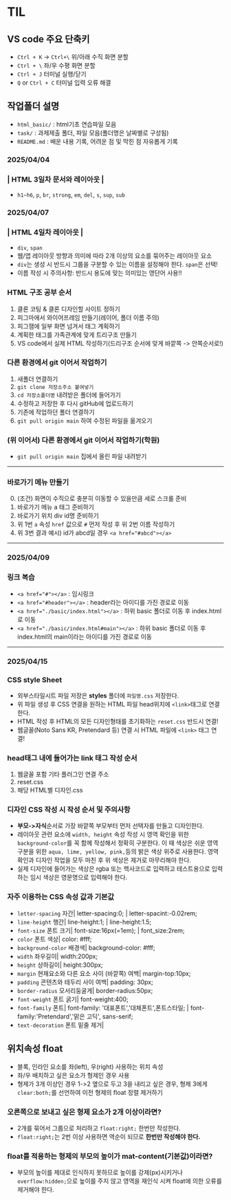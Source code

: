 # TIL
## VS code 주요 단축키
* `Ctrl + K` -> `Ctrl+\` 위/아래 수직 화면 분할
* `Ctrl + \` 좌/우 수평 화면 분할
* `Ctrl + J` 터미널 실행/닫기
* `Q` or `Ctrl + C` 터미널 입력 오류 해결

## 작업폴더 설명
* `html_basic/` : html기초 연습파일 모음
* `task/` : 과제제출 폴더, 파일 모음(폴더명은 날짜별로 구성됨)
* `README.md` : 배운 내용 기록, 어려운 점 및 막힌 점 자유롭게 기록
### 2025/04/04
### | HTML 3일차 문서와 레이아웃 |
* `h1~h6`, `p`, `br`, `strong`, `em`, `del`, `s`, `sup`, `sub`

### 2025/04/07
### | HTML 4일차 레이아웃 |
* `div`, `span`
* 웹/앱 레이아웃 방향과 의미에 따라 2개 이상의 요소를 묶어주는 레이아웃 요소
* `div`는 생성 시 반드시 그룹을 구분할 수 있는 이름을 설정해야 한다. `span`은 선택!
* 이름 작성 시 주의사항: 반드시 용도에 맞는 의미있는 영단어 사용!!
### HTML 구조 공부 순서
1. 클론 코팅 & 클론 디자인할 사이트 정하기
2. 피그마에서 와이어프레임 만들기(레이어, 폴더 이름 주의)
3. 피그잼에 일부 화면 넘겨서 태그 계획하기
4. 계획한 태그를 가족관계에 맞게 트리구조 만들기
5. VS code에서 실제 HTML 작성하기(드리구조 순서에 맞게 바깥쪽 -> 안쪽순서로!)
### 다른 환경에서 git 이어서 작업하기
1. 새폴더 연결하기
2. `git clone 저장소주소 붙여넣기`
3. `cd 저장소폴더명` 내려받은 폴더에 들어가기
4. 수정하고 저장한 후 다시 gitHub에 업로드하기
5. 기존에 작업하던 폴더 연결하기
6. `git pull origin main` 하여 수정된 파일을 옮겨오기
### (위 이어서) 다른 환경에서 git 이어서 작업하기(학원)
* `git pull origin main` 집에서 올린 파일 내려받기
-----
### 바로가기 메뉴 만들기
0. (조건) 화면이 수직으로 충분히 이동할 수 있을만큼 세로 스크롤 준비
1. 바로가기 메뉴 a 태그 준비하기
2. 바로가기 위치 div id명 준비하기
3. 위 1번 `a` 속성 `href` 값으로 `#` 먼저 작성 후 위 2번 이름 작성하기
4. 위 3번 결과 예시) id가 abcd일 경우 `<a href="#abcd"></a>`
-----
### 2025/04/09
### 링크 복습
* `<a href="#"></a>` : 임시링크
* `<a href="#header"></a>` : header라는 아이디를 가진 경로로 이동
* `<a href="./basic/index.html"></a>` : 하위 basic 폴더로 이동 후 index.html로 이동
* `<a href="./basic/index.html#main"></a>` : 하위 basic 폴더로 이동 후 index.html의 main이라는 아이디를 가진 경로로 이동
-----
### 2025/04/15
### CSS style Sheet
* 외부스타일시트 파일 저장은 **styles** 폴더에 `파일명.css` 저장한다.
* 위 파일 생성 후 CSS 연결을 원하는 HTML 파일 head위치에 `<link>`태그로 연결한다.
* HTML 작성 후 HTML의 모든 디자인형태를 초기화하는 `reset.css` 반드시 연결!
* 웹글꼴(Noto Sans KR, Pretendard 등) 연결 시 HTML 파일에 `<link>` 태그 연결!
### head태그 내에 들어가는 link 태그 작성 순서
1. 웹글꼴 포함 기타 플러그인 연결 주소
2. reset.css
3. 해당 HTML별 디자인.css
### 디자인 CSS 작성 시 작성 순서 및 주의사항
* **부모->자식**순서로 가장 바깥쪽 부모부터 먼저 선택자를 만들고 디자인한다.
* 레이아웃 관련 요소에 `width, height` 속성 작성 시 영역 확인을 위한 `background-color`를 꼭 함께 작성해서 정확히 구분한다. 이 때 색상은 쉬운 영역 구분을 위한 `aqua, lime, yellow, pink,`등의 밝은 색상 위주로 사용한다. 영역 확인과 디자인 작업을 모두 마친 후 위 색상은 제거로 마무리해야 한다.
* 실제 디자인에 들어가는 색상은 rgba 또는 헥사코드로 입력하고 테스트용으로 입력하는 임시 색상은 영문명으로 입력해야 한다.
### 자주 이용하는 CSS 속성 값과 기본값
* `letter-spacing` 자간| letter-spacing:0; | letter-spacint:-0.02rem;
* `line-height` 행간| line-height:1; | line-height:1.5;
* `font-size` 폰트 크기| font-size:16px(=1em); | font_size:2rem;
* `color` 폰트 색상| color: #fff;
* `background-color` 배경색| background-color: #fff;
* `width` 좌우길이| width:200px;
* `height` 상하길이| height:300px;
* `margin` 현재요소와 다른 요소 사이 (바깥쪽) 여백| margin-top:10px;
* `padding` 콘텐츠와 테두리 사이 여백| padding: 30px;
* `border-radius` 모서리둥굴게| border-radius:50px;
* `font-weight` 폰트 굵기| font-weight:400;
* `font-family` 폰트| font-family: '대표폰트','대체폰트',폰트스타일; | font-family:'Pretendard','맑은 고딕', sans-serif;
* `text-decoration` 폰트 밑줄 제거| 
## 위치속성 float
* 블록, 인라인 요소를 좌(left), 우(right) 사용하는 위치 속성
* 좌/우 배치하고 싶은 요소가 형제인 경우 사용
* 형제가 3개 이상인 경우 1->2 옆으로 두고 3을 내리고 싶은 경우, 형제 3에게 `clear:both;`를 선언하여 이전 형제의 float 정렬 제거하기
### 오른쪽으로 보내고 싶은 형제 요소가 2개 이상이라면?
* 2개를 묶어서 그룹으로 처리하고 `float:right;` 한번만 작성한다.
* `float:right;`는 2번 이상 사용하면 역순이 되므로 **한번만 작성해야 한다.**
### float를 적용하는 형제의 부모의 높이가 mat-content(기본값)이라면?
* 부모의 높이를 제대로 인식하지 못하므로 높이를 강제(px)시키거나 `overflow:hidden;`으로 높이를 주지 않고 영역을 재인식 시켜 float에 의한 오류를 제거해야 한다.